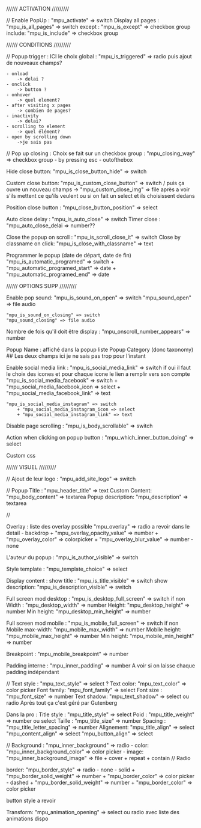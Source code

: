 ////// ACTIVATION /////////


//
Enable PopUp : "mpu_activate" => switch
Display all pages : "mpu_is_all_pages" => switch 
except : "mpu_is_except" => checkbox group
include: "mpu_is_include" => checkbox group



////// CONDITIONS /////////

//
Popup trigger : 
ICI le choix global : "mpu_is_triggered" => radio puis ajout de nouveaux champs?

    - onload 
        -> delai ? 
    - onclick
        -> button ?
    - onhover
        -> quel element? 
    - after visiting x pages
        -> combien de pages? 
    - inactivity
        -> delai?
    - scrolling to element
        -> quel élément?
    - open by scrolling down
        ->je sais pas
   

//
Pop up closing :
Choix se fait sur un checkbox group : "mpu_closing_way" => checkbox group
    - by pressing esc 
    - outofthebox

Hide close button: "mpu_is_close_button_hide" => switch

Custom close button: "mpu_is_custom_close_button" => switch / puis ça ouvre un nouveau champs
    -> "mpu_custom_close_img" => file   après a voir s'ils mettent ce qu'ils veulent ou si on fait un select et ils choisissent dedans

Position close button : "mpu_close_button_position" => select

Auto close delay : "mpu_is_auto_close" => switch
Timer close : "mpu_auto_close_delai => number??

Close the popup on scroll : "mpu_is_scroll_close_it" => switch
Close by classname on click: "mpu_is_close_with_classname" => text






Programmer le popup (date de départ, date de fin)
    "mpu_is_automatic_programed" => switch
        + "mpu_automatic_programed_start" => date
        + "mpu_automatic_programed_end" => date


////// OPTIONS SUPP /////////

Enable pop sound: 
    "mpu_is_sound_on_open" => switch
    "mpu_sound_open" => file audio

    "mpu_is_sound_on_closing" => switch
    "mpu_sound_closing" => file audio

Nombre de fois qu'il doit être display : "mpu_onscroll_number_appears" => number

Popup Name : affiché dans la popup liste
Popup Category (donc taxonomy)
    ## Les deux champs ici je ne sais pas trop pour l'instant 

Enable social media link : "mpu_is_social_media_link" => switch
    if oui
    il faut le choix des icones et pour chaque icone le lien a remplir vers son compte
    "mpu_is_social_media_facebook" => switch
        + "mpu_social_media_facebook_icon => select
        + "mpu_social_media_facebook_link" => text
    
    "mpu_is_social_media_instagram" => switch
        + "mpu_social_media_instagram_icon => select
        + "mpu_social_media_instagram_link" => text

Disable page scrolling : "mpu_is_body_scrollable" => switch

Action when clicking on popup button : "mpu_which_inner_button_doing" => select

Custom css








////// VISUEL /////////


//
Ajout de leur logo : "mpu_add_site_logo" => switch

//
Popup Title : "mpu_header_title" => text
Custom Content: "mpu_body_content" => textarea
Popup description: "mpu_description" => textarea


         
//


Overlay : liste des overlay possible "mpu_overlay" => radio a revoir dans le detail
    - backdrop
        + "mpu_overlay_opacity_value" => number 
        + "mpu_overlay_color" => colorpicker
        + "mpu_overlay_blur_value" => number
    - none 
    

L'auteur du popup : "mpu_is_author_visible" => switch



Style template : "mpu_template_choice" => select

Display content :
show title : "mpu_is_title_visible" => switch
show description: "mpu_is_description_visible" => switch

Full screen mod desktop : "mpu_is_desktop_full_screen" => switch
    if non
    Width : "mpu_desktop_width" => number
    Height: "mpu_desktop_height" => number
    Min height: "mpu_desktop_min_height" => number

Full screen mod mobile : "mpu_is_mobile_full_screen" => switch
    if non      
    Mobile max-width: "mpu_mobile_max_width" => number
    Mobile height: "mpu_mobile_max_height" => number
    Min height: "mpu_mobile_min_height" => number

Breakpoint : "mpu_mobile_breakpoint" => number


Padding interne : "mpu_inner_padding" => number   A voir si on laisse chaque padding indépendant

//
Text style : "mpu_text_style" => select ?
Text color: "mpu_text_color" => color picker
Font family: "mpu_font_family" => select
Font size : "mpu_font_size" => number
Text shadow: "mpu_text_shadow" => select ou radio
Après tout ça c'est géré par Gutenberg


Dans la pro :
Title style : "mpu_title_style" => select
Poid : "mpu_title_weight" => number ou select
Taille : "mpu_title_size" => number
Spacing : "mpu_title_letter_spacing" => number
Alignement: 
    "mpu_title_align" => select
    "mpu_content_align" => select
    "mpu_button_align" => select


//
Background : "mpu_inner_background" => radio
    - color: "mpu_inner_background_color" => color picker
    - image: "mpu_inner_background_image" => file
        + cover
        + repeat
        + contain
        // Radio


border: "mpu_border_style" => radio
    - none
    - solid
        + "mpu_border_solid_weight" => number
        + "mpu_border_color" => color picker
    - dashed
        + "mpu_border_solid_weight" => number
        + "mpu_border_color" => color picker

button style a revoir

Transform: "mpu_animation_opening" => select ou radio avec liste des animations dispo





